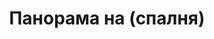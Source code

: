 ---
layout: panorama
parent: '/projects/private/optimism'
image: 'http://hub.acherno.com/svn/optimizam-mu-e-maykata/Site/Panorami/Nikolina_Iztok_Spalnq_Panorama.jpg'
title: 'Панорама на (спалня)'
sitemap: false
---